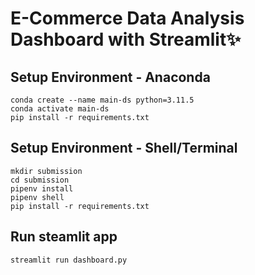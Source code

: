 # E-Commerce Data Analysis Dashboard with Streamlit✨

## Setup Environment - Anaconda
```
conda create --name main-ds python=3.11.5
conda activate main-ds
pip install -r requirements.txt
```

## Setup Environment - Shell/Terminal
```
mkdir submission
cd submission
pipenv install
pipenv shell
pip install -r requirements.txt
```

## Run steamlit app
```
streamlit run dashboard.py
```
